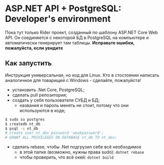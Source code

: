 # ASP.NET API + PostgreSQL: Developer's environment
Пока тут только Rider проект, созданный по шаблону ASP.NET Core Web API. Он соединяется с некоторой БД в PostgreSQL на компьютере и автоматически генерирует там таблицы.
**Исправьте ошибки, пожалуйста, если увидите**

## Как запустить
Инструкция универсальная, но код для Linux. Кто в стостоянии написать аналогичное для товарищей с Windows - сделайте, пожалуйста!
* установить .Net Core, PostgreSQL;
* сделать pull репозитория;
* создать у себя пользователя СУБД и БД;
    * названия и пароль менять не стоит, потому что они используются в коде;
``` bash
$ sudo su postgres
$ createdb nt_db
$ psql -s nt_db
# create user nt_dev password 'weakpassword';
# GRANT ALL PRIVILEGES ON DATABASE nt_db TO nt_dev;
```
* сделать rebase, чтобы .Net подгрузил себе всё необходимое
    * в этой папке (возможно, нужны права sudo): `dotnet rebase`
    * чтобы проверить, что всё окей: `dotnet build`
